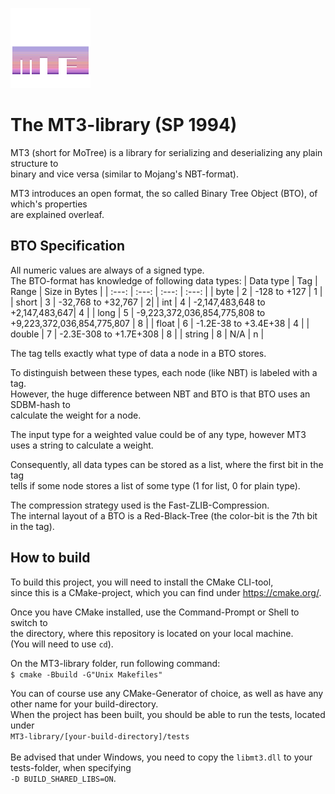 <p align="left">
  <img src="assets/mt3.png" width="128" height="128">
</p>

# The MT3-library (SP 1994)
MT3 (short for MoTree) is a library for serializing and deserializing any plain structure to\
binary and vice versa (similar to Mojang's NBT-format).

MT3 introduces an open format, the so called Binary Tree Object (BTO), of which's properties\
are explained overleaf.

## BTO Specification
All numeric values are always of a signed type.\
The BTO-format has knowledge of following data types:
| Data type | Tag | Range | Size in Bytes |
| :---: | :---: | :---: | :---: |
| byte | 2 | -128 to +127 | 1 |
| short | 3 | -32,768 to +32,767 | 2|
| int | 4 | -2,147,483,648 to +2,147,483,647| 4 |
| long | 5 | -9,223,372,036,854,775,808 to +9,223,372,036,854,775,807 | 8 |
| float | 6 | -1.2E-38 to +3.4E+38 | 4 | 
| double | 7 | -2.3E-308 to +1.7E+308 | 8 |
| string | 8 | N/A | n |

The tag tells exactly what type of data a node in a BTO stores.

To distinguish between these types, each node (like NBT) is labeled with a tag.\
However, the huge difference between NBT and BTO is that BTO uses an SDBM-hash to\
calculate the weight for a node.

The input type for a weighted value could be of any type, however MT3 uses a string to calculate a weight.

Consequently, all data types can be stored as a list, where the first bit in the tag\
tells if some node stores a list of some type (1 for list, 0 for plain type).

The compression strategy used is the Fast-ZLIB-Compression.\
The internal layout of a BTO is a Red-Black-Tree (the color-bit is the 7th bit in the tag).

## How to build
To build this project, you will need to install the CMake CLI-tool,\
since this is a CMake-project, which you can find under https://cmake.org/.

Once you have CMake installed, use the Command-Prompt or Shell to switch to\
the directory, where this repository is located on your local machine.\
(You will need to use ```cd```).

On the MT3-library folder, run following command:\
```$ cmake -Bbuild -G"Unix Makefiles"```

You can of course use any CMake-Generator of choice, as well as have any other name for your build-directory.\
When the project has been built, you should be able to run the tests, located under\
```MT3-library/[your-build-directory]/tests```\
\
Be advised that under Windows, you need to copy the ```libmt3.dll``` to your tests-folder, when specifying\
```-D BUILD_SHARED_LIBS=ON```.
